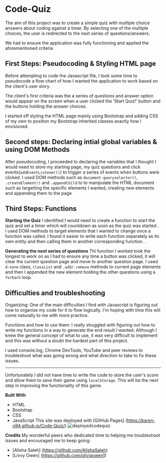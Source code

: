 # Code-Quiz
The aim of this project was to create a simple quiz with mutliple choice answers about coding against a timer. By selecting one of the multiple choices, the user is redirected to the next series of questions/answers. 

We had to ensure the application was fully functioning and applied the aforementioned criteria

## First Steps: Pseudocoding & Styling HTML page 
Before attempting to code the Javascript file, I took some time to pseudocode a flow chart of how I wanted the application to work based on the client's user story. 

The client's first criteria was the a series of questions and answer option would appear on the screen when a user clicked the 'Start Quiz!' button and the buttons holding the answer choices.

I started off styling the HTML page mainly using Bootstrap and adding CSS of my own to position my Bootstrap inherited classes exactly how I envisioned. 


## Second steps: Declaring intial global variables & using DOM Methods
After pseudocoding, I proceeded to declaring the variables that I thought I would need to store my starting page, my quiz questions and click events(`addEventListener()`) to trigger a series of events when buttons were clicked. I used DOM methods such as `document.queryselector()`, `.createElement()` and `.appendChild` to to manipulate the HTML document such as targetting the specific elements I wanted, creating new elements and appending them to the page

## Third Steps: Functions
**Starting the Quiz**
I identified I would need to create a function to start the quiz and set a timer which will countdown as soon as the quiz was started . I used DOM methods to target elements that I wanted to change once a function was called. I found it easier to write each function separately as its own entity and then calling them in another corresponding function. 
. 

**Generating the next series of questions**
Thi function I worked took the longest to work on as I had to ensure any time a button was clicked, it will clear the current question page and move to another question page. I used `d-none` class,  `classList` and `.add/.remove` methods to current page elements and then I appended the new element holding the other questions using a `forEach` loop.

## Difficulties and troubleshooting
Organizing: One of the main difficulties I find with Javascript is figuring out how to organise my code for it to flow logically. I'm hoping with time  this will come naturally to me with more practice. 

Functions and how to use them:  I really struggled with figuring out how to write my functions in a way to generate the end result I wanted. Although I knew the general concept of what to use, it was very difficult to implement and this was without a doubt the hardest part of this project.

I used console.log, Chrome DevTools, YouTube and peer reviews to troubleshoot what was going wrong and what direction to take to fix these issues. 

****
Unfortunately I did not have time to write the code to store the user's score and allow them to save their game using `localStorage`. This will be the next step in improving the functionality of this game.  

**Built With**
- HTML
- Bootstrap
- CSS
- JavaScript 
This site was deployed with [GitHub Pages] (https://karen-o94.github.io/Code-Quiz/)
![deployedcodequiz](https://user-images.githubusercontent.com/74797740/104138612-14457800-539d-11eb-8031-a9afcd2c5bd6.png)

**Credits**
My wonderful peers who dedicated time to helping me troubleshoot issues and encouraged me to keep going:
- [Alisha Saleh] (https://github.com/AlishaSaleh)
- [Livvy Owen] (https://github.com/oliviaowen1)


